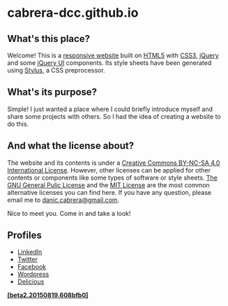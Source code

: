 cabrera-dcc.github.io
=====================

What's this place?
------------------

Welcome! This is a [responsive website][2] built on [HTML5][3] with [CSS3][4], [jQuery][5] and some [jQuery UI][6] components. Its style sheets have been generated using [Stylus][7], a CSS preprocessor.

What's its purpose?
-------------------

Simple! I just wanted a place where I could briefly introduce myself and share some projects with others. So I had the idea of creating a website to do this.

And what the license about?
---------------------------

The website and its contents is under a [Creative Commons BY-NC-SA 4.0 International License][8]. However, other licenses can be applied for other contents or components like some types of software or style sheets. [The GNU General Pulic License][9] and the [MIT License][10] are the most common alternative licenses you can find here. If you have any question, please email me to danic.cabrera@gmail.com.

Nice to meet you. Come in and take a look!

Profiles
--------

* [LinkedIn][11]
* [Twitter][12]
* [Facebook][13]
* [Wordpress][14]
* [Delicious][15]

[**[beta2.20150819.608bfb0]**][1]

[1]: http://cabrera-dcc.github.io
[2]: https://en.wikipedia.org/wiki/Responsive_web_design
[3]: https://en.wikipedia.org/wiki/HTML5
[4]: https://en.wikipedia.org/wiki/Cascading_Style_Sheets#CSS_3
[5]: https://jquery.com/
[6]: http://jqueryui.com/
[7]: https://learnboost.github.io/stylus/
[8]: http://creativecommons.org/licenses/by-nc-sa/4.0
[9]: https://github.com/cabrera-dcc/cabrera-dcc.github.io/blob/master/LICENSE
[10]: http://opensource.org/licenses/MIT
[11]: https://www.linkedin.com/in/cabreradcc
[12]: https://twitter.com/cabrera_dcc
[13]: https://www.facebook.com/cabrera.dcc
[14]: https://danikace.wordpress.com
[15]: https://delicious.com/cabrera_dcc
